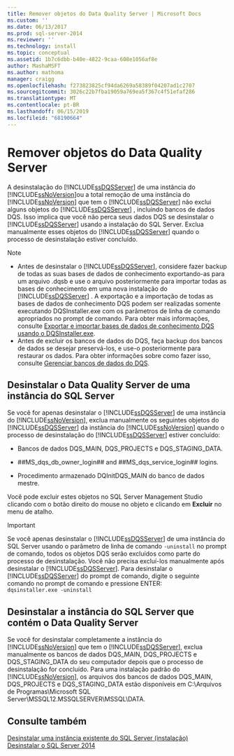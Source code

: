 ```yaml
---
title: Remover objetos do Data Quality Server | Microsoft Docs
ms.custom: ''
ms.date: 06/13/2017
ms.prod: sql-server-2014
ms.reviewer: ''
ms.technology: install
ms.topic: conceptual
ms.assetid: 1b7c6dbb-b40e-4822-9caa-608e1056af8e
author: MashaMSFT
ms.author: mathoma
manager: craigg
ms.openlocfilehash: f273823825cf94da6269a58389f04207ad1c2707
ms.sourcegitcommit: 3026c22b7fba19059a769ea5f367c4f51efaf286
ms.translationtype: MT
ms.contentlocale: pt-BR
ms.lasthandoff: 06/15/2019
ms.locfileid: "68190664"
---
```

# <a name="remove-data-quality-server-objects"></a>Remover objetos do Data Quality Server
  A desinstalação do [!INCLUDE[ssDQSServer](../../includes/ssdqsserver-md.md)] de uma instância do [!INCLUDE[ssNoVersion](../../includes/ssnoversion-md.md)]ou a total remoção de uma instância do [!INCLUDE[ssNoVersion](../../includes/ssnoversion-md.md)] que tem o [!INCLUDE[ssDQSServer](../../includes/ssdqsserver-md.md)] não exclui alguns objetos do [!INCLUDE[ssDQSServer](../../includes/ssdqsserver-md.md)] , incluindo bancos de dados DQS. Isso implica que você não perca seus dados DQS se desinstalar o [!INCLUDE[ssDQSServer](../../includes/ssdqsserver-md.md)] usando a instalação do SQL Server. Exclua manualmente esses objetos do [!INCLUDE[ssDQSServer](../../includes/ssdqsserver-md.md)] quando o processo de desinstalação estiver concluído.  
  
> [!NOTE]
>  -   Antes de desinstalar o [!INCLUDE[ssDQSServer](../../includes/ssdqsserver-md.md)], considere fazer backup de todas as suas bases de dados de conhecimento exportando-as para um arquivo .dqsb e use o arquivo posteriormente para importar todas as bases de conhecimento em uma nova instalação do [!INCLUDE[ssDQSServer](../../includes/ssdqsserver-md.md)] . A exportação e a importação de todas as bases de dados de conhecimento DQS podem ser realizadas somente executando DQSInstaller.exe com os parâmetros de linha de comando apropriados no prompt de comando. Para obter mais informações, consulte [Exportar e importar bases de dados de conhecimento DQS usando o DQSInstaller.exe](../../data-quality-services/install-windows/export-and-import-dqs-knowledge-bases-using-dqsinstaller-exe.md).  
> -   Antes de excluir os bancos de dados do DQS, faça backup dos bancos de dados se desejar preservá-los, e use-o posteriormente para restaurar os dados. Para obter informações sobre como fazer isso, consulte [Gerenciar bancos de dados do DQS](../../../2014/data-quality-services/manage-dqs-databases.md).  
  
## <a name="uninstall-data-quality-server-from-a-sql-server-instance"></a>Desinstalar o Data Quality Server de uma instância do SQL Server  
 Se você for apenas desinstalar o [!INCLUDE[ssDQSServer](../../includes/ssdqsserver-md.md)] de uma instância do [!INCLUDE[ssNoVersion](../../includes/ssnoversion-md.md)], exclua manualmente os seguintes objetos do [!INCLUDE[ssDQSServer](../../includes/ssdqsserver-md.md)] da instância do [!INCLUDE[ssNoVersion](../../includes/ssnoversion-md.md)] quando o processo de desinstalação do [!INCLUDE[ssDQSServer](../../includes/ssdqsserver-md.md)] estiver concluído:  
  
-   Bancos de dados DQS_MAIN, DQS_PROJECTS e DQS_STAGING_DATA.  
  
-   \##MS_dqs_db_owner_login## and ##MS_dqs_service_login## logins.  
  
-   Procedimento armazenado DQInitDQS_MAIN do banco de dados mestre.  
  
 Você pode excluir estes objetos no SQL Server Management Studio clicando com o botão direito do mouse no objeto e clicando em **Excluir** no menu de atalho.  
  
> [!IMPORTANT]  
>  Se você apenas desinstalar o [!INCLUDE[ssDQSServer](../../includes/ssdqsserver-md.md)] de uma instância do SQL Server usando o parâmetro de linha de comando `-uninstall` no prompt de comando, todos os objetos DQS serão excluídos como parte do processo de desinstalação. Você não precisa excluí-los manualmente após desinstalar o [!INCLUDE[ssDQSServer](../../includes/ssdqsserver-md.md)]. Para desinstalar o [!INCLUDE[ssDQSServer](../../includes/ssdqsserver-md.md)] do prompt de comando, digite o seguinte comando no prompt de comando e pressione ENTER:   
> `dqsinstaller.exe -uninstall`  
  
## <a name="uninstall-sql-server-instance-containing-data-quality-server"></a>Desinstalar a instância do SQL Server que contém o Data Quality Server  
 Se você for desinstalar completamente a instância do [!INCLUDE[ssNoVersion](../../includes/ssnoversion-md.md)] que tem o [!INCLUDE[ssDQSServer](../../includes/ssdqsserver-md.md)], exclua manualmente os bancos de dados DQS_MAIN, DQS_PROJECTS e DQS_STAGING_DATA do seu computador depois que o processo de desinstalação for concluído. Para uma instalação padrão do [!INCLUDE[ssNoVersion](../../includes/ssnoversion-md.md)], os arquivos dos bancos de dados DQS_MAIN, DQS_PROJECTS e DQS_STAGING_DATA estão disponíveis em C:\Arquivos de Programas\Microsoft SQL Server\MSSQL12.MSSQLSERVER\MSSQL\DATA.  
  
## <a name="see-also"></a>Consulte também  
 [Desinstalar uma instância existente do SQL Server &#40;instalação&#41;](../../../2014/sql-server/install/uninstall-an-existing-instance-of-sql-server-setup.md)   
 [Desinstalar o SQL Server 2014](uninstall-sql-server.md)  
  
  

